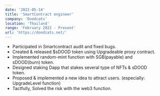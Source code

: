 ```yaml
---
date: '2022-05-14'
title: 'SmartContract engineer'
company: 'Doodcats'
location: 'Thailand'
range: 'February 2022 - Present'
url: 'https://doodcats.net/'
---
```


- Participated in Smartcontract audit and fixed bugs.
- Created & released $sDOOD token using Upgradeable proxy contract.
- Implemented random-mint function with SGB(payable) and sDOOD(burn) token.
- Designed staking Dapp that stakes several type of NFTs & sDOOD token.
- Proposed & implemented a new idea to attract users. (especially: UpgradeLevel function)
- Tactfully, Solved the risk with the web3 function.